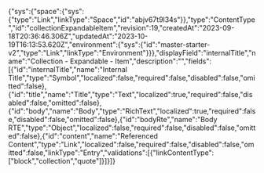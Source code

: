 {"sys":{"space":{"sys":{"type":"Link","linkType":"Space","id":"abjv67t9l34s"}},"type":"ContentType","id":"collectionExpandableItem","revision":19,"createdAt":"2023-09-18T20:36:46.306Z","updatedAt":"2023-10-19T16:13:53.620Z","environment":{"sys":{"id":"master-starter-v2","type":"Link","linkType":"Environment"}}},"displayField":"internalTitle","name":"Collection - Expandable - Item","description":"","fields":[{"id":"internalTitle","name":"Internal Title","type":"Symbol","localized":false,"required":false,"disabled":false,"omitted":false},{"id":"title","name":"Title","type":"Text","localized":true,"required":false,"disabled":false,"omitted":false},{"id":"body","name":"Body","type":"RichText","localized":true,"required":false,"disabled":false,"omitted":false},{"id":"bodyRte","name":"Body RTE","type":"Object","localized":false,"required":false,"disabled":false,"omitted":false},{"id":"content","name":"Referenced Content","type":"Link","localized":false,"required":false,"disabled":false,"omitted":false,"linkType":"Entry","validations":[{"linkContentType":["block","collection","quote"]}]}]}